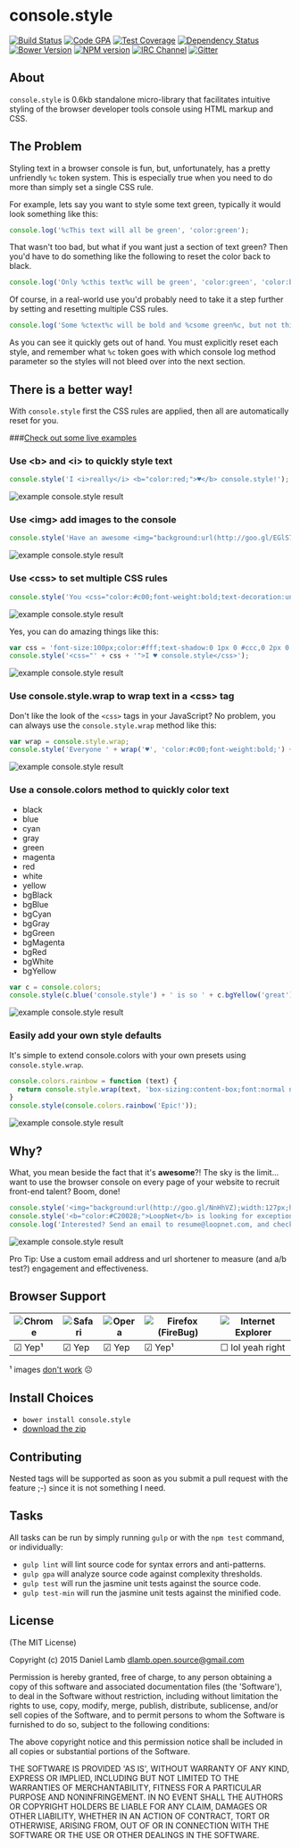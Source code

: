 # console.style
[![Build Status][build-image]][build-url]
[![Code GPA][gpa-image]][gpa-url]
[![Test Coverage][coverage-image]][coverage-url]
[![Dependency Status][depstat-image]][depstat-url]
[![Bower Version][bower-image]][bower-url]
[![NPM version][npm-image]][npm-url]
[![IRC Channel][irc-image]][irc-url]
[![Gitter][gitter-image]][gitter-url]

## About

`console.style` is 0.6kb standalone micro-library that facilitates intuitive styling of the browser developer tools console using HTML markup and CSS.

## The Problem

Styling text in a browser console is fun, but, unfortunately, has a pretty unfriendly `%c` token system. This is especially true when you need to do more than simply set a single CSS rule.

For example, lets say you want to style some text green, typically it would look something like this:

```JavaScript
console.log('%cThis text will all be green', 'color:green');
```

That wasn't too bad, but what if you want just a section of text green? Then you'd have to do something like the following to reset the color back to black.

```JavaScript
console.log('Only %cthis text%c will be green', 'color:green', 'color:black');
```

Of course, in a real-world use you'd probably need to take it a step further by setting and resetting multiple CSS rules.

```JavaScript
console.log('Some %ctext%c will be bold and %csome green%c, but not this', 'font-weight:bold;', 'font-weight:normal;', 'color:green;', 'color:black');
```

As you can see it quickly gets out of hand. You must explicitly reset each style, and remember what `%c` token goes with which console log method parameter so the styles will not bleed over into the next section.

## There is a better way!

With `console.style` first the CSS rules are applied, then all are automatically reset for you.

###[Check out some live examples](http://daniellmb.github.io/console.style/demo/index.html)

### Use &lt;b&gt; and &lt;i&gt; to quickly style text

```JavaScript
console.style('I <i>really</i> <b="color:red;">♥</b> console.style!');
```
![example console.style result](http://daniellmb.github.io/console.style/demo/b-and-i-tags.png)

### Use &lt;img&gt; add images to the console

```JavaScript
console.style('Have an awesome <img="background:url(http://goo.gl/EGlS7v);width:40px;height:40px"> day!');
```
![example console.style result](http://daniellmb.github.io/console.style/demo/img-tag.gif)

### Use &lt;css&gt; to set multiple CSS rules

```JavaScript
console.style('You <css="color:#c00;font-weight:bold;text-decoration:underline;">really ♥</css> console.style!');
```
![example console.style result](http://daniellmb.github.io/console.style/demo/multiple-css-rules.png)

Yes, you can do amazing things like this:

```JavaScript
var css = 'font-size:100px;color:#fff;text-shadow:0 1px 0 #ccc,0 2px 0 #c9c9c9,0 3px 0 #bbb,0 4px 0 #b9b9b9,0 5px 0 #aaa,0 6px 1px rgba(0,0,0,.1),0 0 5px rgba(0,0,0,.1),0 1px 3px rgba(0,0,0,.3),0 3px 5px rgba(0,0,0,.2),0 5px 10px rgba(0,0,0,.25),0 10px 10px rgba(0,0,0,.2),0 20px 20px rgba(0,0,0,.15);';
console.style('<css="' + css + '">I ♥ console.style</css>');
```
![example console.style result](http://daniellmb.github.io/console.style/demo/complex-css-rules.png)

### Use console.style.wrap to wrap text in a &lt;css&gt; tag

Don't like the look of the `<css>` tags in your JavaScript? No problem, you can always use the `console.style.wrap` method like this:

```JavaScript
var wrap = console.style.wrap;
console.style('Everyone ' + wrap('♥', 'color:#c00;font-weight:bold;') + ' console.style');
```
![example console.style result](http://daniellmb.github.io/console.style/demo/wrap-method.png)

### Use a console.colors method to quickly color text

 - black 
 - blue 
 - cyan 
 - gray 
 - green 
 - magenta 
 - red 
 - white 
 - yellow
 - bgBlack 
 - bgBlue 
 - bgCyan 
 - bgGray 
 - bgGreen 
 - bgMagenta 
 - bgRed 
 - bgWhite 
 - bgYellow

```JavaScript
var c = console.colors;
console.style(c.blue('console.style') + ' is so ' + c.bgYellow('great') + '!');
```
![example console.style result](http://daniellmb.github.io/console.style/demo/color-methods.png)

### Easily add your own style defaults

It's simple to extend console.colors with your own presets using `console.style.wrap`.

```JavaScript
console.colors.rainbow = function (text) {
  return console.style.wrap(text, 'box-sizing:content-box;font:normal normal bold 70px/normal Helvetica,sans-serif;color:transparent;text-align:center;text-shadow:3px 0 0 #d91f26,6px 0 0 #e25b0e,9px 0 0 #f5dd08,12px 0 0 #059444,15px 0 0 #0287ce,18px 0 0 #044d91,21px 0 0 #2a1571;transition:all 600ms cubic-bezier(.68,-.55,.265,1.55)');
}
console.style(console.colors.rainbow('Epic!'));
```
![example console.style result](http://daniellmb.github.io/console.style/demo/custom-colors.png)

## Why?

What, you mean beside the fact that it's **awesome**?! The sky is the limit... want to use the browser console on every page of your website to recruit front-end talent? Boom, done!

```JavaScript
console.style('<img="background:url(http://goo.gl/NnHhVZ);width:127px;height:38px">');
console.style('<b="color:#C20028;">LoopNet</b> is looking for exceptional front-end developers.');
console.log('Interested? Send an email to resume@loopnet.com, and check out our open positions at http://goo.gl/wO567a');
```
![example console.style result](http://daniellmb.github.io/console.style/demo/console-recruiter.png)

Pro Tip: Use a custom email address and url shortener to measure (and a/b test?) engagement and effectiveness.

## Browser Support

![Chrome](https://raw.github.com/alrra/browser-logos/master/chrome/chrome_48x48.png) | ![Safari](https://raw.github.com/alrra/browser-logos/master/safari/safari_48x48.png) | ![Opera](https://raw.github.com/alrra/browser-logos/master/opera/opera_48x48.png) | ![Firefox (FireBug)](https://raw.github.com/alrra/browser-logos/master/firefox/firefox_48x48.png) | ![Internet Explorer](https://raw.github.com/alrra/browser-logos/master/internet-explorer/internet-explorer_48x48.png) 
--- | --- | --- | --- | --- |
☑ Yep¹ | ☑ Yep | ☑ Yep | ☑ Yep¹ | ☐ lol yeah right

¹ images [don't work](https://src.chromium.org/viewvc/blink/trunk/Source/devtools/front_end/console/ConsoleViewMessage.js?pathrev=197345#l797) ☹

## Install Choices

  - `bower install console.style`
  - [download the zip](https://github.com/daniellmb/console.style/archive/master.zip)

## Contributing

Nested tags will be supported as soon as you submit a pull request with the feature ;-) since it is not something I need.

## Tasks

All tasks can be run by simply running `gulp` or with the `npm test` command, or individually:

  * `gulp lint` will lint source code for syntax errors and anti-patterns.
  * `gulp gpa` will analyze source code against complexity thresholds.
  * `gulp test` will run the jasmine unit tests against the source code.
  * `gulp test-min` will run the jasmine unit tests against the minified code.

## License

(The MIT License)

Copyright (c) 2015 Daniel Lamb dlamb.open.source@gmail.com

Permission is hereby granted, free of charge, to any person obtaining
a copy of this software and associated documentation files (the
'Software'), to deal in the Software without restriction, including
without limitation the rights to use, copy, modify, merge, publish,
distribute, sublicense, and/or sell copies of the Software, and to
permit persons to whom the Software is furnished to do so, subject to
the following conditions:

The above copyright notice and this permission notice shall be
included in all copies or substantial portions of the Software.

THE SOFTWARE IS PROVIDED 'AS IS', WITHOUT WARRANTY OF ANY KIND,
EXPRESS OR IMPLIED, INCLUDING BUT NOT LIMITED TO THE WARRANTIES OF
MERCHANTABILITY, FITNESS FOR A PARTICULAR PURPOSE AND NONINFRINGEMENT.
IN NO EVENT SHALL THE AUTHORS OR COPYRIGHT HOLDERS BE LIABLE FOR ANY
CLAIM, DAMAGES OR OTHER LIABILITY, WHETHER IN AN ACTION OF CONTRACT,
TORT OR OTHERWISE, ARISING FROM, OUT OF OR IN CONNECTION WITH THE
SOFTWARE OR THE USE OR OTHER DEALINGS IN THE SOFTWARE.



[build-url]: https://travis-ci.org/daniellmb/console.style
[build-image]: http://img.shields.io/travis/daniellmb/console.style.png

[gpa-url]: https://codeclimate.com/github/daniellmb/console.style
[gpa-image]: https://codeclimate.com/github/daniellmb/console.style.png

[coverage-url]: https://codeclimate.com/github/daniellmb/console.style/code?sort=covered_percent&sort_direction=desc
[coverage-image]: https://codeclimate.com/github/daniellmb/console.style/coverage.png

[depstat-url]: https://david-dm.org/daniellmb/console.style
[depstat-image]: https://david-dm.org/daniellmb/console.style.png?theme=shields.io

[issues-url]: https://github.com/daniellmb/console.style/issues
[issues-image]: http://img.shields.io/github/issues/daniellmb/console.style.png

[bower-url]: http://bower.io/search/?q=console.style
[bower-image]: https://badge.fury.io/bo/console.style.png

[downloads-url]: https://www.npmjs.org/package/console.style
[downloads-image]: http://img.shields.io/npm/dm/console.style.png

[npm-url]: https://www.npmjs.org/package/console.style
[npm-image]: https://badge.fury.io/js/console.style.png

[irc-url]: http://webchat.freenode.net/?channels=console.style
[irc-image]: http://img.shields.io/badge/irc-%23console.style-brightgreen.png

[gitter-url]: https://gitter.im/daniellmb/console.style
[gitter-image]: http://img.shields.io/badge/gitter-daniellmb/console.style-brightgreen.png

[tip-url]: https://www.gittip.com/daniellmb
[tip-image]: http://img.shields.io/gittip/daniellmb.png
